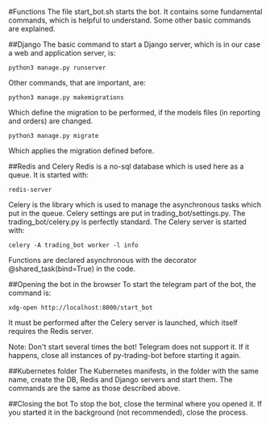 #Functions
The file start_bot.sh starts the bot. It contains some fundamental commands, which is helpful to understand. Some other basic commands are explained.

##Django
The basic command to start a Django server, which is in our case a web and application server, is:

    python3 manage.py runserver
    
Other commands, that are important, are:

    python3 manage.py makemigrations
     
Which define the migration to be performed, if the models files (in reporting and orders) are changed.

    python3 manage.py migrate
   
Which applies the migration defined before.

##Redis and Celery
Redis is a no-sql database which is used here as a queue. It is started with:

    redis-server
      
Celery is the library which is used to manage the asynchronous tasks which put in the queue. Celery settings are put in trading_bot/settings.py. The trading_bot/celery.py is perfectly standard. The Celery server is started with:

    celery -A trading_bot worker -l info


Functions are declared asynchronous with the decorator @shared_task(bind=True) in the code.

##Opening the bot in the browser
To start the telegram part of the bot, the command is:

    xdg-open http://localhost:8000/start_bot

It must be performed after the Celery server is launched, which itself requires the Redis server.

Note: Don't start several times the bot! Telegram does not support it. If it happens, close all instances of py-trading-bot before starting it again.

##Kubernetes folder
The Kubernetes manifests, in the folder with the same name, create the DB, Redis and Django servers and start them. The commands are the same as those described above.

##Closing the bot
To stop the bot, close the terminal where you opened it. If you started it in the background (not recommended), close the process.

